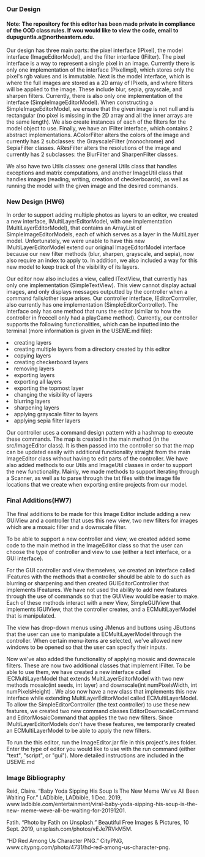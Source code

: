 <h3>Our Design</h3>
<h4>Note: The repository for this editor has been made private in compliance of the OOD class rules. If wou would like to view the code, email to dupuguntla.a@northeastern.edu.</h4>
<p>Our design has three main parts: the pixel interface (IPixel), the model interface (ImageEditorModel), and the filter 
interface (IFilter). The pixel interface is a way to represent a single pixel in an image. Currently there is 
only one implementation of the interface (PixelImpl), which stores only the pixel's rgb values and is immutable. Next
is the model interface, which is where the full images are stored as a 2D array of IPixels, and where 
filters will be applied to the image. These include blur, sepia, grayscale, and sharpen filters. 
Currently, there is also only one implementation of the 
interface (SimpleImageEditorModel). When constructing a SimpleImageEditorModel, we ensure that the 
given image is not null and is rectangular 
(no pixel is missing in the 2D array and all the inner arrays are the same length). We also create 
instances of each of the filters for the model object to use.
Finally, we have an IFilter interface, which contains 2 abstract
implementations. AColorFilter alters the colors of the image and currently has 2 subclasses: the 
GrayscaleFilter (monochrome) and SepiaFilter classes. AResFilter alters the resolutions of the image
and currently has 2 subclasses: the BlurFilter and SharpenFilter classes.</p>
<p>We also have two Utils classes: one general Utils class that handles exceptions and matrix computations, 
and another ImageUtil class that handles images (reading, writing, creation of checkerboards), as well as running 
the model with the given image and the desired commands. </p>
<h3>New Design (HW6)</h3>
<p>In order to support adding multiple photos as layers to an editor, we created a new interface, IMultiLayerEditorModel, 
with one implementation (MultiLayerEditorModel), that contains an ArrayList of SimpleImageEditorModels, 
each of which serves as a layer in the MultiLayer model. Unfortunately, 
we were unable to have this new IMultiLayerEditorModel extend our original ImageEditorModel interface 
because our new filter methods (blur, sharpen, grayscale, and sepia), now also require an index to apply to.
In addition, we also included a way for this new model to keep track of the visibility of its layers.</p>
<p>Our editor now also includes a view, called ITextView, that currently has only one implementation
(SimpleTextView). This view cannot display actual images, and only displays messages outputted by the controller 
when a command fails/other issue arises. Our controller interface, IEditorController, also currently has one 
implementation (SimpleEditorController). The interface only has one method that runs the editor 
(similar to how the controller in freecell only had a playGame method). Currently, our controller supports the following 
functionalities, which can be inputted into the terminal (more information is given in the USEME.md file):</p>

<li>creating layers</li>
<li>creating multiple layers from a directory created by this editor</li>
<li>copying layers</li>
<li>creating checkerboard layers</li>
<li>removing layers</li>
<li>exporting layers</li>
<li>exporting all layers</li>
<li>exporting the topmost layer</li>
<li>changing the visibility of layers</li>
<li>blurring layers</li>
<li>sharpening layers</li>
<li>applying grayscale filter to layers</li>
<li>applying sepia filter layers</li>

<p>Our controller uses a command design pattern with a hashmap to execute these commands.
The map is created in the main method (in the src/ImageEditor class). It is then passed into the 
controller so that the map can be updated easily with additional functionality straight from the main ImageEditor
class without having to edit parts of the controller. We have also added methods to our Utils and ImageUtil
classes in order to support the new functionality. Mainly, we made methods to support iterating through
a Scanner, as well as to parse through the txt files with the image file locations
that we create when exporting entire projects from our model.</p>

<h3>Final Additions(HW7)</h3>
<p>The final additions to be made for this Image Editor include adding a new GUIView and a controller
that uses this new view, two new filters for images which are a mosaic filter and a downscale filter.

To be able to support a new controller and view, we created added some code to the main method in the
ImageEditor class so that the user can choose the type of controller and view to use
(either a text interface, or a GUI interface).

For the GUI controller and view themselves, we created an interface called IFeatures with the methods
that a controller should be able to do such as blurring or sharpening and then
created GUIEditorController that implements IFeatures. We have not used the
ability to add new features through the use of commands so that the GUIView would be easier to make.
Each of these methods interact with a new View, SimpleGUIView that implements IGUIView,
that the controller creates, and a ECMultiLayerModel that is manipulated.

The view has drop-down menus using JMenus and buttons using JButtons that the user can use to manipulate
a ECMultiLayerModel through the controller. When certain menu-items are selected, we've allowed new windows
to be opened so that the user can specify their inputs.

Now we've also added the functionality of applying mosaic and downscale filters. These are now two additional
classes that implement IFilter. To be able to use them, we have created a new interface called
IECMultiLayerModel that extends MultiLayerEditorModel with two new methods mosaic(int seeds, int layer)
and downscale(int numPixelsWidth, int numPixelsHeight) . We also now have a new class that implements
this new interface while extending MultiLayerEditorModel called ECMultiLayerModel. To
allow the SimpleEditorController (the text controller) to use these new features, we created
two new command classes EditorDownscaleCommand and EditorMosaicCommand that applies the two new filters.
Since IMultiLayerEditorModels don't have these features, we temporarily created an ECMultiLayerModel
to be able to apply the new filters.
</p>

<p>To run the this editor, run the ImageEditor.jar file in this project's /res folder. Enter the 
type of editor you would like to use with the run command (either "text", "script", or "gui"). 
More detailed instructions are included in the USEME.md</p>


<h3>Image Bibliography</h3>
<p>Reid, Claire. “Baby Yoda Sipping His Soup Is The New Meme We've All Been Waiting For.” LADbible, 
LADbible, 1 Dec. 2019, www.ladbible.com/entertainment/viral-baby-yoda-sipping-his-soup-is-the-new-
meme-weve-all-be-waiting-for-20191201.</p>
<p>Fatih. “Photo by Fatih on Unsplash.” Beautiful Free Images &amp; Pictures, 10 Sept. 2019, 
unsplash.com/photos/vEJe7RVkM5M.</p>
<p>“HD Red Among Us Character PNG.” CityPNG, www.citypng.com/photo/4731/hd-red-among-us-character-png.</p>


